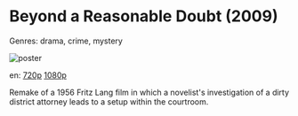 # Beyond a Reasonable Doubt (2009)

Genres: drama, crime, mystery

![poster](http://image.tmdb.org/t/p/w500/lUVAtANZlZJ6P5SBakbcvbHZGm2.jpg)

en:
  [720p](magnet:?xt=urn:btih:C212F6D60609F344F84F0FFCF52508906616DC1E&tr=udp://glotorrents.pw:6969/announce&tr=udp://tracker.opentrackr.org:1337/announce&tr=udp://torrent.gresille.org:80/announce&tr=udp://tracker.openbittorrent.com:80&tr=udp://tracker.coppersurfer.tk:6969&tr=udp://tracker.leechers-paradise.org:6969&tr=udp://p4p.arenabg.ch:1337&tr=udp://tracker.internetwarriors.net:1337)
  [1080p](magnet:?xt=urn:btih:e1271562134d6d7d4e949a9746703a0da3971552&dn=Beyond+a+Reasonable+Doubt+%282009%29+1080p+BrRip+x264+-+YIFY&tr=udp%3A%2F%2Ftracker.openbittorrent.com%3A80%2Fannounce&tr=udp%3A%2F%2Fglotorrents.pw%3A6969%2Fannounce&tr=udp%3A%2F%2Ftracker.openbittorrent.com%3A80%2Fannounce&tr=udp%3A%2F%2Ftracker.opentrackr.org%3A1337%2Fannounce&tr=udp%3A%2F%2Fzer0day.to%3A1337%2Fannounce&tr=udp%3A%2F%2Ftracker.coppersurfer.tk%3A6969%2Fannounce)
  


Remake of a 1956 Fritz Lang film in which a novelist's investigation of a dirty district attorney leads to a setup within the courtroom.
